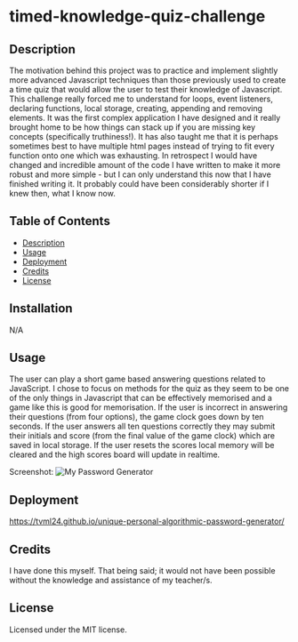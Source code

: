 # timed-knowledge-quiz-challenge

## Description

The motivation behind this project was to practice and implement slightly more advanced Javascript techniques than those previously used to create a time quiz that would allow the user to test their knowledge of Javascript. This challenge really forced me to understand for loops, event listeners, declaring functions, local storage, creating, appending and removing elements. It was the first complex application I have designed and it really brought home to be how things can stack up if you are missing key concepts (specifically truthiness!). It has also taught me that it is perhaps sometimes best to have multiple html pages instead of trying to fit every function onto one which was exhausting. In retrospect I would have changed and incredible amount of the code I have written to make it more robust and more simple - but I can only understand this now that I have finished writing it. It probably could have been considerably shorter if I knew then, what I know now.

## Table of Contents

- [Description](#description)
- [Usage](#usage)
- [Deployment](#deployment)
- [Credits](#credits)
- [License](#license)


## Installation

N/A

## Usage

The user can play a short game based answering questions related to JavaScript. I chose to focus on methods for the quiz as they seem to be one of the only things in Javascript that can be effectively memorised and a game like this is good for memorisation. 
If the user is incorrect in answering their questions (from four options), the game clock goes down by ten seconds.
If the user answers all ten questions correctly they may submit their initials and score (from the final value of the game clock) which are saved in local storage.
If the user resets the scores local memory will be cleared and the high scores board will update in realtime.

Screenshot:
![My Password Generator](./assets/images/screenshot.jpg)

## Deployment

https://tvml24.github.io/unique-personal-algorithmic-password-generator/

## Credits

I have done this myself.
That being said; it would not have been possible without the knowledge and assistance of my teacher/s.

## License

Licensed under the MIT license.

